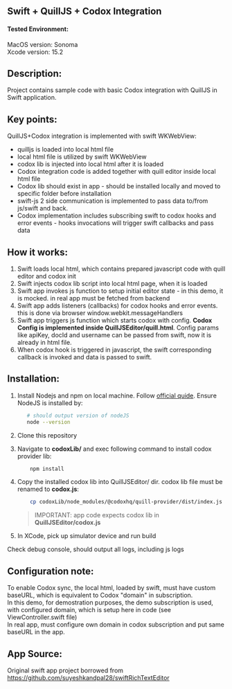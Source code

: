 ## Swift + QuillJS + Codox Integration

#### Tested Environment:

MacOS version: Sonoma <br/>
Xcode version: 15.2

## Description:

Project contains sample code with basic Codox integration with QuillJS in Swift application.

## Key points:

QuillJS+Codox integration is implemented with swift WKWebView:

- quilljs is loaded into local html file
- local html file is utilized by swift WKWebView
- codox lib is injected into local html after it is loaded
- Codox integration code is added together with quill editor inside local html file
- Codox lib should exist in app - should be installed locally and moved to specific folder before installation
- swift-js 2 side communication is implemented to pass data to/from js/swift and back.
- Codox implementation includes subscribing swift to codox hooks and error events - hooks invocations will trigger swift callbacks and pass data

## How it works:

1. Swift loads local html, which contains prepared javascript code with quill editor and codox init
2. Swift injects codox lib script into local html page, when it is loaded
3. Swift app invokes js function to setup initial editor state - in this demo, it is mocked. in real app must be fetched from backend
4. Swift app adds listeners (callbacks) for codox hooks and error events. this is done via browser window.webkit.messageHandlers
5. Swift app triggers js function which starts codox with config. **Codox Config is implemented inside QuillJSEditor/quill.html**. Config params like apiKey, docId and username can be passed from swift, now it is already in html file.
6. When codox hook is triggered in javascript, the swift corresponding callback is invoked and data is passed to swift.

## Installation:

1. Install Nodejs and npm on local machine. Follow [official quide](https://nodejs.org/en/download/package-manager). Ensure NodeJS is installed by:
   ```bash
      # should output version of nodeJS
      node --version
   ```
2. Clone this repository
3. Navigate to **codoxLib/** and exec following command to install codox provider lib:
   ```bash
       npm install
   ```
4. Copy the installed codox lib into QuillJSEditor/ dir. codox lib file must be renamed to **codox.js**:

   ```bash
       cp codoxLib/node_modules/@codoxhq/quill-provider/dist/index.js QuillJSEditor/codox.js
   ```

   > IMPORTANT: app code expects codox lib in **QuillJSEditor/codox.js**

5. In XCode, pick up simulator device and run build

Check debug console, should output all logs, including js logs

## Configuration note:

To enable Codox sync, the local html, loaded by swift, must have custom baseURL, which is equivalent to Codox "domain" in subscription.<br/>
In this demo, for demostration purposes, the demo subscription is used, with configured domain, which is setup here in code (see ViewController.swift file)<br/>
In real app, must configure own domain in codox subscription and put same baseURL in the app.

## App Source:

Original swift app project borrowed from https://github.com/suyeshkandpal28/swiftRichTextEditor
